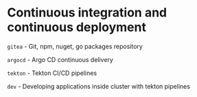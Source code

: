 # Continuous integration and continuous deployment

`gitea` - Git, npm, nuget, go packages repository

`argocd` - Argo CD continuous delivery

`tekton` - Tekton CI/CD pipelines

`dev` - Developing applications inside cluster with tekton pipelines
